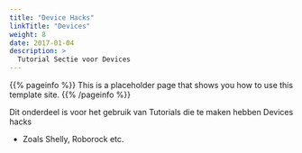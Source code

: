 ```yaml
---
title: "Device Hacks"
linkTitle: "Devices"
weight: 8
date: 2017-01-04
description: >
  Tutorial Sectie voor Devices
---
```


{{% pageinfo %}}
This is a placeholder page that shows you how to use this template site.
{{% /pageinfo %}}

Dit onderdeel is voor het gebruik van Tutorials die te maken hebben Devices hacks
- Zoals Shelly, Roborock etc.
